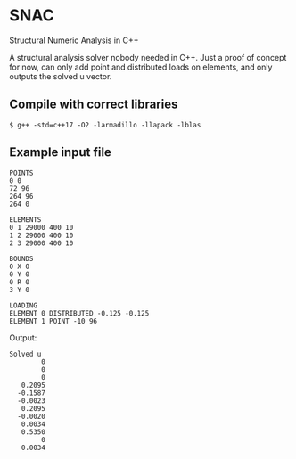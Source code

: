 # SNAC

Structural Numeric Analysis in C++

A structural analysis solver nobody needed in C++. Just a proof of concept for now, can only add point and distributed loads on elements, and only outputs the solved u vector.

## Compile with correct libraries

```
$ g++ -std=c++17 -O2 -larmadillo -llapack -lblas
```

## Example input file

```
POINTS
0 0
72 96
264 96
264 0

ELEMENTS
0 1 29000 400 10
1 2 29000 400 10
2 3 29000 400 10

BOUNDS
0 X 0
0 Y 0
0 R 0
3 Y 0

LOADING
ELEMENT 0 DISTRIBUTED -0.125 -0.125
ELEMENT 1 POINT -10 96

```

Output:

```
Solved u
        0
        0
        0
   0.2095
  -0.1587
  -0.0023
   0.2095
  -0.0020
   0.0034
   0.5350
        0
   0.0034
```
